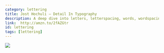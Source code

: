 ```yaml
---
category: lettering
title: Jost Hochuli — Detail In Typography
description: A deep dive into letters, letterspacing, words, wordspacing, lines, and columns.
link:  http://amzn.to/2fAZGtr
id: lettering
tags: [lettering]
---
```

<a target="_blank"  href="https://www.amazon.com/gp/product/2917855665/ref=as_li_tl?ie=UTF8&camp=1789&creative=9325&creativeASIN=2917855665&linkCode=as2&tag=compassofdesi-20&linkId=123569ef2144e29635e3f6520086d14b"><img border="0" src="//ws-na.amazon-adsystem.com/widgets/q?_encoding=UTF8&MarketPlace=US&ASIN=2917855665&ServiceVersion=20070822&ID=AsinImage&WS=1&Format=_SL250_&tag=compassofdesi-20" ></a><img src="//ir-na.amazon-adsystem.com/e/ir?t=compassofdesi-20&l=am2&o=1&a=2917855665" width="1" height="1" border="0" alt="" style="border:none !important; margin:0px !important;" />
